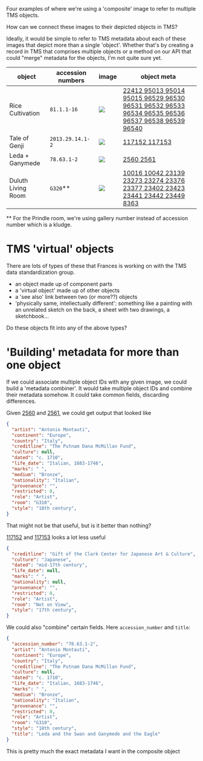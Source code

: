 Four examples of where we're using a 'composite' image to refer to
multiple TMS objects.

How can we connect these images to their depicted objects in TMS?

Ideally, it would be simple to refer to TMS metadata about each of these
images that depict more than a single 'object'.  Whether that's by
creating a record in TMS that comprises multiple objects or a method on
our API that could "merge" metadata for the objects, I'm not quite sure
yet.

| object | accession numbers | image | object meta |
| ---  | --- | --- | --- |
| Rice Cultivation | `81.1.1-16` | ![](http://cdn.dx.artsmia.org/thumbs/tn_rice-cultivation-wide.jpg) | [22412 95013 95014 95015 96529 96530 96531 96532 96533 96534 96535 96536 96537 96538 96539 96540](./rice-cultivation/) |
| Tale of Genji | `2013.29.14.1-2` | ![](http://cdn.dx.artsmia.org/thumbs/tn_genji-stacked2.jpg) | [117152 117153](./genji/) |
| Leda + Ganymede | `78.63.1-2` | ![](http://cdn.dx.artsmia.org/thumbs/tn_mia_33788a.jpg) | [2560 2561](./montauti/) |
| Duluth Living Room | `G320`** | ![](http://cdn.dx.artsmia.org/thumbs/tn_mia_25304a.jpg) | [10016 10042 23139 23273 23274 23376 23377 23402 23423 23441 23442 23449 8363](./prindle-room/) |

** For the Prindle room, we're using gallery number instead of accession number which is a kludge.

# TMS 'virtual' objects

There are lots of types of these that Frances is working on with the TMS data
standardization group.

* an object made up of component parts
* a 'virtual object' made up of other objects
* a 'see also' link between two (or more??) objects
* 'physically same, intellectually different': something like a painting
  with an unrelated sketch on the back, a sheet with two drawings, a
  sketchbook…

Do these objects fit into any of the above types?

# 'Building' metadata for more than one object

If we could associate multiple object IDs with any given image, we could
build a 'metadata combiner'. It would take multiple object IDs and
combine their metadata somehow. It could take common fields, discarding
differences.

Given [2560](./montauti/2560.json) and [2561](./montauti/2561.json),
we could get output that looked like

```json
{
  "artist": "Antonio Montauti",
  "continent": "Europe",
  "country": "Italy",
  "creditline": "The Putnam Dana McMillan Fund",
  "culture": null,
  "dated": "c. 1710",
  "life_date": "Italian, 1683-1746",
  "marks": " ",
  "medium": "Bronze",
  "nationality": "Italian",
  "provenance": "",
  "restricted": 0,
  "role": "Artist",
  "room": "G310",
  "style": "18th century",
}
```

That might not be that useful, but is it better than nothing?

[117152](./genji/117152.json) and [117153](./genji/117153.json) looks
a lot less useful

```json
{
  "creditline": "Gift of the Clark Center for Japanese Art & Culture",
  "culture": "Japanese",
  "dated": "mid-17th century",
  "life_date": null,
  "marks": " ",
  "nationality": null,
  "provenance": "",
  "restricted": 0,
  "role": "Artist",
  "room": "Not on View",
  "style": "17th century",
}
```

We could also "combine" certain fields. Here `accession_number` and `title`:

```json
{
  "accession_number": "78.63.1-2",
  "artist": "Antonio Montauti",
  "continent": "Europe",
  "country": "Italy",
  "creditline": "The Putnam Dana McMillan Fund",
  "culture": null,
  "dated": "c. 1710",
  "life_date": "Italian, 1683-1746",
  "marks": " ",
  "medium": "Bronze",
  "nationality": "Italian",
  "provenance": "",
  "restricted": 0,
  "role": "Artist",
  "room": "G310",
  "style": "18th century",
  "title": "Leda and the Swan and Ganymede and the Eagle"
}
```

This is pretty much the exact metadata I want in the composite
object
